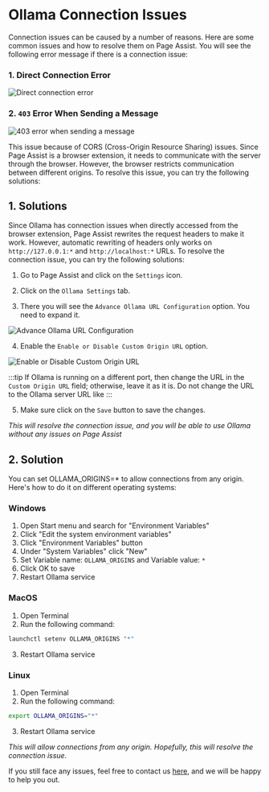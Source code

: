 # Ollama Connection Issues

Connection issues can be caused by a number of reasons. Here are some common issues and how to resolve them on Page Assist. You will see the following error message if there is a connection issue:

### 1. Direct Connection Error
![Direct connection error](https://image.pageassist.xyz/Screenshot%202024-05-13%20001742.png)

### 2. `403` Error When Sending a Message
![403 error when sending a message](https://image.pageassist.xyz/Screenshot%202024-05-13%20001940.png)

This issue because of CORS (Cross-Origin Resource Sharing) issues. Since Page Assist is a browser extension, it needs to communicate with the server through the browser. However, the browser restricts communication between different origins. To resolve this issue, you can try the following solutions:   

## 1. Solutions 

Since Ollama has connection issues when directly accessed from the browser extension, Page Assist rewrites the request headers to make it work. However, automatic rewriting of headers only works on `http://127.0.0.1:*` and `http://localhost:*` URLs. To resolve the connection issue, you can try the following solutions:

1. Go to Page Assist and click on the `Settings` icon.

2. Click on the `Ollama Settings` tab.

3. There you will see the `Advance Ollama URL Configuration` option. You need to expand it.

![Advance Ollama URL Configuration](https://image.pageassist.xyz/Screenshot%202024-05-13%20003123.png)

4. Enable the `Enable or Disable Custom Origin URL` option.

![Enable or Disable Custom Origin URL](https://image.pageassist.xyz/Screenshot%202024-05-13%20003225.png)

:::tip
If Ollama is running on a different port, then change the URL in the `Custom Origin URL` field; otherwise, leave it as it is. Do not change the URL to the Ollama server URL like
:::

5. Make sure click on the `Save` button to save the changes.

_This will resolve the connection issue, and you will be able to use Ollama without any issues on Page Assist_

## 2. Solution

You can set OLLAMA_ORIGINS=* to allow connections from any origin. Here's how to do it on different operating systems:

### Windows
1. Open Start menu and search for "Environment Variables"
2. Click "Edit the system environment variables"
3. Click "Environment Variables" button
4. Under "System Variables" click "New"
5. Set Variable name: `OLLAMA_ORIGINS` and Variable value: `*`
6. Click OK to save
7. Restart Ollama service


### MacOS

1. Open Terminal
2. Run the following command:

```bash
launchctl setenv OLLAMA_ORIGINS "*"
```
3. Restart Ollama service

### Linux
1. Open Terminal
2. Run the following command:

```bash
export OLLAMA_ORIGINS="*"
```
3. Restart Ollama service

_This will allow connections from any origin. Hopefully, this will resolve the connection issue._



If you still face any issues, feel free to contact us [here](https://github.com/n4ze3m/page-assist/issues/new), and we will be happy to help you out.
